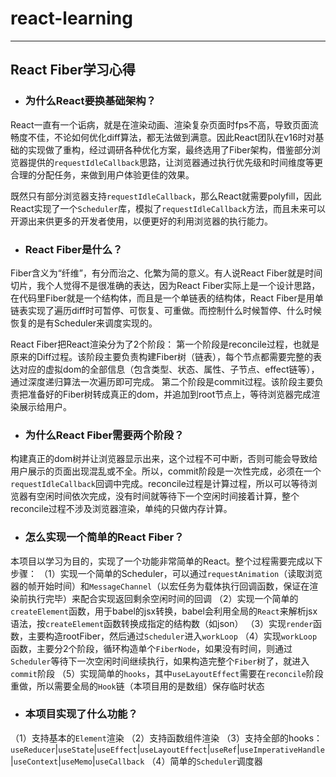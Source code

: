# react-learning 

----------------------------------------

## React Fiber学习心得

- ### 为什么React要换基础架构？

React一直有一个诟病，就是在渲染动画、渲染复杂页面时fps不高，导致页面流畅度不佳，不论如何优化diff算法，都无法做到满意。因此React团队在v16时对基础的实现做了重构，经过调研各种优化方案，最终选用了Fiber架构，借鉴部分浏览器提供的`requestIdleCallback`思路，让浏览器通过执行优先级和时间维度等更合理的分配任务，来做到用户体验更佳的效果。

既然只有部分浏览器支持`requestIdleCallback`，那么React就需要polyfill，因此React实现了一个`Scheduler`库，模拟了`requestIdleCallback`方法，而且未来可以开源出来供更多的开发者使用，以便更好的利用浏览器的执行能力。

- ### React Fiber是什么？

Fiber含义为“纤维”，有分而治之、化繁为简的意义。有人说React Fiber就是时间切片，我个人觉得不是很准确的表达，因为React Fiber实际上是一个设计思路，在代码里Fiber就是一个结构体，而且是一个单链表的结构体，React Fiber是用单链表实现了遍历diff时可暂停、可恢复、可重做。而控制什么时候暂停、什么时候恢复的是有Scheduler来调度实现的。

React Fiber把React渲染分为了2个阶段：
第一个阶段是reconcile过程，也就是原来的Diff过程。该阶段主要负责构建Fiber树（链表），每个节点都需要完整的表达对应的虚拟dom的全部信息（包含类型、状态、属性、子节点、effect链等），通过深度递归算法一次遍历即可完成。
第二个阶段是commit过程。该阶段主要负责把准备好的Fiber树转成真正的dom，并追加到root节点上，等待浏览器完成渲染展示给用户。

- ### 为什么React Fiber需要两个阶段？

构建真正的dom树并让浏览器显示出来，这个过程不可中断，否则可能会导致给用户展示的页面出现混乱或不全。所以，commit阶段是一次性完成，必须在一个`requestIdleCallback`回调中完成。reconcile过程是计算过程，所以可以等待浏览器有空闲时间依次完成，没有时间就等待下一个空闲时间接着计算，整个reconcile过程不涉及浏览器渲染，单纯的只做内存计算。

- ### 怎么实现一个简单的React Fiber？

本项目以学习为目的，实现了一个功能非常简单的React。整个过程需要完成以下步骤：
（1）实现一个简单的Scheduler，可以通过`requestAnimation`（读取浏览器的帧开始时间）和`MessageChannel`（以宏任务为载体执行回调函数，保证在渲染前执行完毕）来配合实现返回剩余空闲时间的回调
（2）实现一个简单的`createElement`函数，用于babel的jsx转换，babel会利用全局的`React`来解析jsx语法，按`createElement`函数转换成指定的结构数（如json）
（3）实现`render`函数，主要构造rootFiber，然后通过`Scheduler`进入`workLoop`
（4）实现`workLoop`函数，主要分2个阶段，循环构造单个`FiberNode`，如果没有时间，则通过`Scheduler`等待下一次空闲时间继续执行，如果构造完整个`Fiber`树了，就进入`commit`阶段
（5）实现简单的`hooks`，其中`useLayoutEffect`需要在`reconcile`阶段重做，所以需要全局的`Hook`链（本项目用的是数组）保存临时状态


- ### 本项目实现了什么功能？
（1）支持基本的`Element`渲染
（2）支持函数组件渲染
（3）支持全部的hooks：`useReducer`|`useState`|`useEffect`|`useLayoutEffect`|`useRef`|`useImperativeHandle`|`useContext`|`useMemo`|`useCallback`
（4）简单的`Scheduler`调度器

